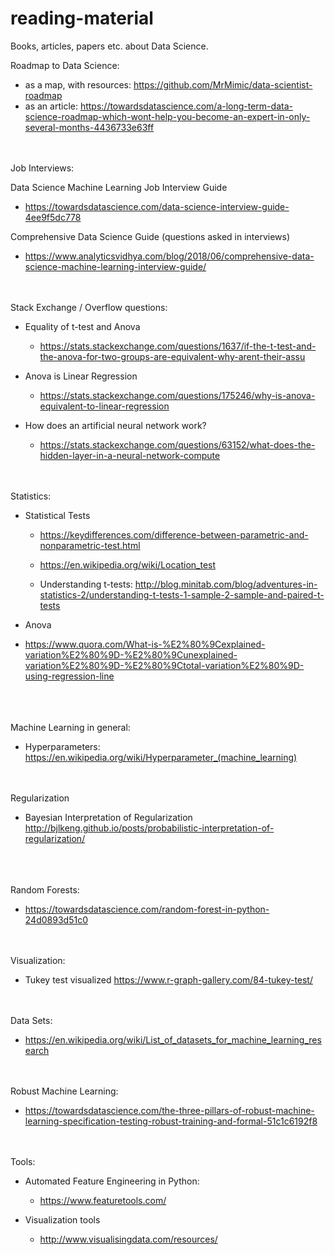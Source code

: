 # reading-material
Books, articles, papers etc. about Data Science.

Roadmap to Data Science: <br/>

  - as a map, with resources: https://github.com/MrMimic/data-scientist-roadmap
  - as an article: https://towardsdatascience.com/a-long-term-data-science-roadmap-which-wont-help-you-become-an-expert-in-only-several-months-4436733e63ff
  
  <br/><br/>
Job Interviews: 

Data Science Machine Learning Job Interview Guide
  - https://towardsdatascience.com/data-science-interview-guide-4ee9f5dc778

Comprehensive Data Science Guide (questions asked in interviews)
  - https://www.analyticsvidhya.com/blog/2018/06/comprehensive-data-science-machine-learning-interview-guide/
  

<br/><br/>
Stack Exchange / Overflow questions: 

* Equality of t-test and Anova
  - https://stats.stackexchange.com/questions/1637/if-the-t-test-and-the-anova-for-two-groups-are-equivalent-why-arent-their-assu
* Anova is Linear Regression 
  - https://stats.stackexchange.com/questions/175246/why-is-anova-equivalent-to-linear-regression

* How does an artificial neural network work?
  - https://stats.stackexchange.com/questions/63152/what-does-the-hidden-layer-in-a-neural-network-compute


<br/><br/>
Statistics: 

  * Statistical Tests
    - https://keydifferences.com/difference-between-parametric-and-nonparametric-test.html

    - https://en.wikipedia.org/wiki/Location_test

    - Understanding t-tests:
      http://blog.minitab.com/blog/adventures-in-statistics-2/understanding-t-tests-1-sample-2-sample-and-paired-t-tests 
  * Anova 
   - https://www.quora.com/What-is-%E2%80%9Cexplained-variation%E2%80%9D-%E2%80%9Cunexplained-variation%E2%80%9D-%E2%80%9Ctotal-variation%E2%80%9D-using-regression-line
  
 
<br/><br/>  
Machine Learning in general:
 * Hyperparameters:
  https://en.wikipedia.org/wiki/Hyperparameter_(machine_learning)

<br/><br/> 
Regularization
 -  Bayesian Interpretation of Regularization
  http://bjlkeng.github.io/posts/probabilistic-interpretation-of-regularization/

<br/><br/>   
Random Forests: 
 * https://towardsdatascience.com/random-forest-in-python-24d0893d51c0
  
<br/><br/> 
Visualization:
  - Tukey test visualized https://www.r-graph-gallery.com/84-tukey-test/
  
<br/><br/>
Data Sets:

  - https://en.wikipedia.org/wiki/List_of_datasets_for_machine_learning_research
  
<br/><br/>
Robust Machine Learning: 
  - https://towardsdatascience.com/the-three-pillars-of-robust-machine-learning-specification-testing-robust-training-and-formal-51c1c6192f8

<br/><br/>
Tools: 

  * Automated Feature Engineering in Python:
    - https://www.featuretools.com/

  * Visualization tools
    - http://www.visualisingdata.com/resources/
